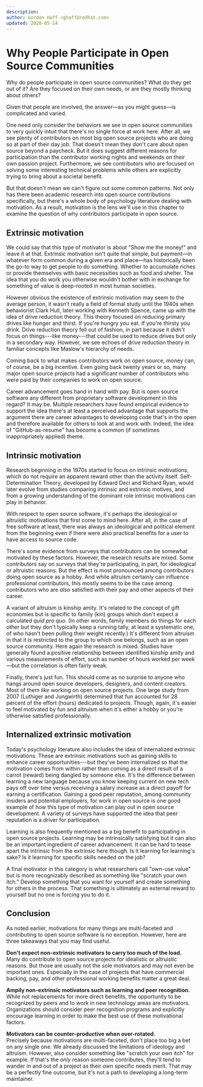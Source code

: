 ```yaml
---
description:
author: Gordon Haff <ghaff@redhat.com>
updated: 2020-05-14
---
```


# Why People Participate in Open Source Communities

Why do people participate in open source communities? What do they get out of it? Are they focused on their own needs, or are they mostly thinking about others?

Given that people are involved, the answer—as you might guess—is complicated and varied.

One need only consider the behaviors we see in open source communities to very quickly intuit that there's no single force at work here. After all, we see plenty of contributors on most big open source projects who are doing so at part of their day job. That doesn't mean they don't care about open source beyond a paycheck. But it does suggest different reasons for participation than the contributor working nights and weekends on their own passion project. Furthermore, we see contributors who are focused on solving some interesting technical problems while others are explicitly trying to bring about a societal benefit.

But that doesn't mean we can't figure out some common patterns. Not only has there been academic research into open source contributions specifically, but there's a whole body of psychology literature dealing with motivation. As a result, motivation is the lens we'll use in this chapter to examine the question of why contributors participate in open source.

## Extrinsic motivation

We could say that this type of motivator is about \"Show me the money!\" and leave it at that. Extrinsic motivation isn't quite that simple, but payment—in whatever form common during a given era and place—has historically been the go-to way to get people to do something. Whether to accumulate riches or provide themselves with basic necessities such as food and shelter. The idea that you do work you otherwise wouldn't bother with in exchange for something of value is deep-rooted in most human societies.

However obvious the existence of extrinsic motivation may seem to the average person, it wasn't really a field of formal study until the 1940s when behaviorist Clark Hull, later working with Kenneth Spence, came up with the idea of drive reduction theory. This theory focused on reducing primary drives like hunger and thirst. If you're hungry you eat. If you're thirsty you drink. Drive reduction theory fell out of fashion, in part because it *didn't* focus on things---like money---that could be used to reduce drives but only in a secondary way. However, we see echoes of drive reduction theory in familiar concepts like Maslow's hierarchy of needs.

Coming back to what makes contributors work on open source, money can, of course, be a big incentive. Even going back twenty years or so, many major open source projects had a significant number of contributors who were paid by their companies to work on open source.

Career advancement goes hand in hand with pay. But is open source software any different from proprietary software development in this regard? It may be. Multiple researchers have found empirical evidence to support the idea there's at least a perceived advantage that supports the argument there are career advantages to developing code that's in the open and therefore available for others to look at and work with. Indeed, the idea of \"GitHub-as-resume\" has become a common (if sometimes inappropriately applied) theme.

## Intrinsic motivation

Research beginning in the 1970s started to focus on intrinsic motivations, which do not require an apparent reward other than the activity itself. Self-Determination Theory, developed by Edward Deci and Richard Ryan, would later evolve from studies comparing intrinsic and extrinsic motives, and from a growing understanding of the dominant role intrinsic motivations can play in behavior.

With respect to open source software, it's perhaps the ideological or altruistic motivations that first come to mind here. After all, in the case of free software at least, there was always an ideological and political element from the beginning even if there were also practical benefits for a user to have access to source code.

There's some evidence from surveys that contributors can be somewhat motivated by these factors. However, the research results are mixed. Some contributors say on surveys that they're participating, in part, for ideological or altruistic reasons. But the effect is most pronounced among contributors doing open source as a hobby. And while altruism certainly can influence professional contributors, this mostly seems to be the case among contributors who are *also* satisfied with their pay and other aspects of their career.

A variant of altruism is kinship amity. It's related to the concept of gift economies but is specific to family (kin) groups which don't expect a calculated *quid pro quo*. (In other words, family members do things for each other but they don't typically keep a running tally, at least a systematic one, of who hasn't been pulling their weight recently.) It's different from altruism in that it is restricted to the group to which one belongs, such as an open source community. Here again the research is mixed. Studies have generally found a positive relationship between identified kinship amity and various measurements of effort, such as number of hours worked per week—but the correlation is often fairly weak.

Finally, there's just fun. This should come as no surprise to anyone who hangs around open source developers, designers, and content creators. Most of them *like* working on open source projects. One large study from 2007 (Luthiger and Jungwirth) determined that fun accounted for 28 percent of the effort (hours) dedicated to projects. Though, again, it's easier to feel motivated by fun and altruism when it's either a hobby or you're otherwise satisfied professionally.

## Internalized extrinsic motivation

Today's psychology literature also includes the idea of internalized extrinsic motivations. These are extrinsic motivations such as gaining skills to enhance career opportunities---but they've been internalized so that the motivation comes from within rather than coming as a direct result of a carrot (reward) being dangled by someone else. It's the difference between learning a new language because you know keeping current on new tech pays off over time versus receiving a salary increase as a direct payoff for earning a certification. Gaining a good peer reputation, among community insiders and potential employers, for work in open source is one good example of how this type of motivation can play out in open source development. A variety of surveys have supported the idea that peer reputation is a driver for participation.

Learning is also frequently mentioned as a big benefit to participating in open source projects. Learning may be intrinsically satisfying but it can also be an important ingredient of career advancement. It can be hard to tease apart the intrinsic from the extrinsic here though. Is it learning for learning's sake? Is it learning for specific skills needed on the job?

A final motivator in this category is what researchers call \"own-use value\" but is more recognizably described as something like \"scratch your own itch.\" Develop something that you want for yourself and create something for others in the process. That something is ultimately an external reward to yourself but no one is forcing you to do it.

## Conclusion

As noted earlier, motivations for many things are multi-faceted and contributing to open source software is no exception. However, here are three takeaways that you may find useful.

**Don't expect non-extrinsic motivators to carry too much of the load.**  
Many do contribute to open source projects for idealistic or altruistic reasons. But those are usually not the sole motivators and may not even be important ones. Especially in the case of projects that have commercial backing, pay, and other professional working benefits matter a great deal.

**Ampily non-extrinsic motivators such as learning and peer recognition.**  
While not replacements for more direct benefits, the opportunity to be recognized by peers and to work in new technology areas are motivators. Organizations should consider peer recognition programs and explicitly encourage learning in order to make the best use of these motivational factors.

**Motivators can be counter-productive when over-rotated.**  
Precisely because motivations are multi-faceted, don't place too big a bet on any single one. We already discussed the limitations of ideology and altruism. However, also consider something like \"scratch your own itch\" for example. If that's the *only* reason someone contributes, they'll tend to wander in and out of a project as their own specific needs merit. That may be a perfectly fine outcome, but it's not a path to developing a long-term maintainer.
